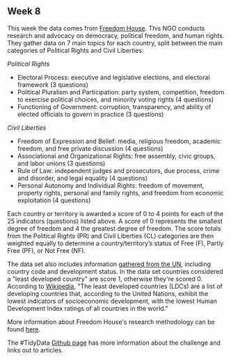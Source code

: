 ## Week 8

This week the data comes from [Freedom House](https://freedomhouse.org/reports/publication-archives). This NGO conducts research and advocacy on democracy, political freedom, and human rights. They gather data on 7 main topics for each country, split between the main categories of Political Rights and Civil Liberties:

*Political Rights*
- Electoral Process: executive and legislative elections, and electoral framework (3 questions) 
- Political Pluralism and Participation: party system, competition, freedom to exercise political choices, and minority voting rights (4 questions)
- Functioning of Government: corruption, transparency, and ability of elected officials to govern in practice (3 questions)

*Civil Liberties*
- Freedom of Expression and Belief: media, religious freedom, academic freedom, and free private discussion (4 questions)
- Associational and Organizational Rights: free assembly, civic groups, and labor unions (3 questions)
- Rule of Law: independent judges and prosecutors, due process, crime and disorder, and legal equality (4 questions)
- Personal Autonomy and Individual Rights: freedom of movement, property rights, personal and family rights, and freedom from economic exploitation (4 questions)

Each country or territory is awarded a score of 0 to 4 points for each of the 25 indicators (questions) listed above. A score of 0 represents the smallest degree of freedom and 4 the greatest degree of freedom. The score totals from the Political Rights (PR) and Civil Liberties (CL) categories are then weighted equally to determine a country/territory’s status of Free (F), Partly Free (PF), or Not Free (NF). 

The data set also includes information [gathered from the UN](https://unstats.un.org/unsd/methodology/m49/overview/), including country code and development status. In the data set countries considered a "least developed country" are score 1, otherwise they're scored 0. According to [Wikipedia](https://en.wikipedia.org/wiki/Least_developed_countries), "The least developed countries (LDCs) are a list of developing countries that, according to the United Nations, exhibit the lowest indicators of socioeconomic development, with the lowest Human Development Index ratings of all countries in the world."


More information about Freedom House's research methodology can be found [here](https://freedomhouse.org/reports/freedom-world/freedom-world-research-methodology). 


The #TidyData [Github page](https://github.com/rfordatascience/tidytuesday/blob/master/data/2022/2022-02-22/readme.md) has more information about the challenge and links out to articles.
